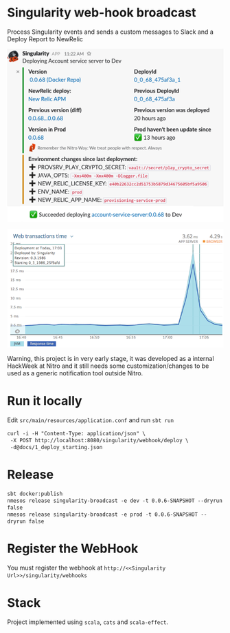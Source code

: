 # Singularity web-hook broadcast

Process Singularity events and sends a custom messages to Slack and a Deploy Report to NewRelic

![Slack](docs/img/slack.png)


![NewRelic](docs/img/newrelic.png)


Warning, this project is in very early stage, it was developed as a internal HackWeek at Nitro
and it still needs some customization/changes to be used as a generic notification tool outside Nitro.

# Run it locally

Edit `src/main/resources/application.conf` and run `sbt run`

```
curl -i -H "Content-Type: application/json" \
 -X POST http://localhost:8080/singularity/webhook/deploy \
 -d@docs/1_deploy_starting.json
```

# Release

```
sbt docker:publish
nmesos release singularity-broadcast -e dev -t 0.0.6-SNAPSHOT --dryrun false
nmesos release singularity-broadcast -e prod -t 0.0.6-SNAPSHOT --dryrun false
```

# Register the WebHook

You must register the webhook at
`http://<<Singularity Url>>/singularity/webhooks`


# Stack

Project implemented using `scala`, `cats` and `scala-effect`.


